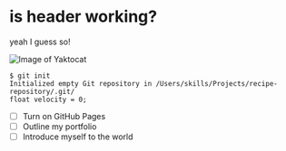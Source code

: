 # is header working?
yeah I guess so!

![Image of Yaktocat](https://octodex.github.com/images/yaktocat.png)

```
$ git init
Initialized empty Git repository in /Users/skills/Projects/recipe-repository/.git/
float velocity = 0;
```

- [ ] Turn on GitHub Pages
- [ ] Outline my portfolio
- [ ] Introduce myself to the world
